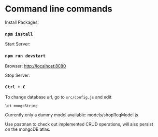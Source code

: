 # Command line commands

Install Packages: 
### `npm install`

Start Server: 
### `npm run devstart`

Browser: [http://localhost:8080](http://localhost:8080)

Stop Server: 
### `Ctrl + C`

To change database url, go to `src/config.js` and edit:
~~~~
let mongoString
~~~~

Currently only a dummy model available: models/shopReqModel.js

Use postman to check out implemented CRUD operations, will also persist on the mongoDB atlas.
